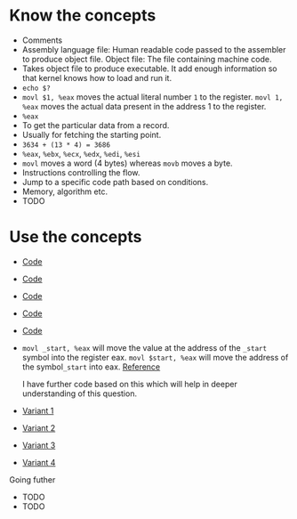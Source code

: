 # Know the concepts

* Comments
* Assembly language file: Human readable code passed to the assembler
  to produce object file.  Object file: The file containing machine
  code.
* Takes object file to produce executable. It add enough information
  so that kernel knows how to load and run it.
* `echo $?`
* `movl $1, %eax` moves the actual literal number `1` to the
  register. `movl 1, %eax` moves the actual data present in the
  address 1 to the register.
* `%eax`
* To get the particular data from a record.
* Usually for fetching the starting point.
* `3634 + (13 * 4) = 3686`
* `%eax`, `%ebx`, `%ecx`, `%edx`, `%edi`, `%esi`
* `movl` moves a word (4 bytes) whereas `movb` moves a byte.
* Instructions controlling the flow.
* Jump to a specific code path based on conditions.
* Memory, algorithm etc.
* TODO

# Use the concepts

* [Code](./code/ans1.s)
* [Code](./code/ans2.s)
* [Code](./code/ans3.s)
* [Code](./code/ans4.s)
* [Code](./code/ans5.s)
* `movl _start, %eax` will move the value at the address of the
  `_start` symbol into the register eax. `movl $start, %eax` will move
  the address of the symbol`_start` into eax.
  [Reference](https://stackoverflow.com/a/4882773/1651941)
  
  I have further code based on this which will help in deeper
  understanding of this question.

* [Variant 1](../chapter4/code/addressing_variant_1.s)
* [Variant 2](../chapter4/code/addressing_variant_2.s)
* [Variant 3](../chapter4/code/addressing_variant_3.s)
* [Variant 4](../chapter4/code/addressing_variant_4.s)

Going futher

* TODO
* TODO
